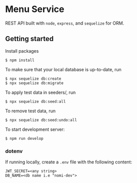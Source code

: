 # Menu Service
REST API built with `node`, `express`, and `sequelize` for ORM. 


## Getting started
Install packages
```
$ npm install
```
To make sure that your local database is up-to-date, run
```
$ npx sequelize db:create
$ npx sequelize db:migrate
```
To apply test data in seeders/, run
```
$ npx sequelize db:seed:all
```
To remove test data, run
```
$ npx sequelize db:seed:undo:all
```

To start development server: 
```
$ npm run develop
```

### dotenv
If running locally, create a `.env` file with the following content:
```
JWT_SECRET=<any string>
DB_NAME=<db name i.e "nomi-dev">
```
